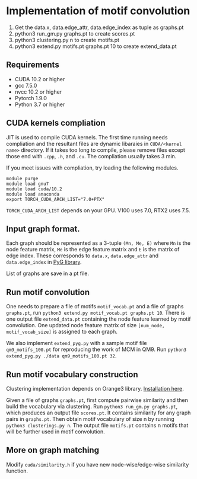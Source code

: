 # Implementation of motif convolution


1. Get the data.x, data.edge_attr, data.edge_index as tuple as graphs.pt
2. python3 run_gm.py graphs.pt to create scores.pt
3. python3 clustering.py n to create motifs.pt
4. python3 extend.py motifs.pt graphs.pt 10 to create extend_data.pt


## Requirements
- CUDA 10.2 or higher
- gcc 7.5.0
- nvcc 10.2 or higher
- Pytorch 1.9.0
- Python 3.7 or higher

## CUDA kernels compliation
JIT is used to complie CUDA kernels. 
The first time running needs compliation and the resultant files are dynamic libaraies in ```CUDA/<kernel name>```  directory. 
If it takes too long to compile, please remove files except those end with ```.cpp```, ```.h```, and ```.cu```.
The compliation usually takes 3 min. 

If you meet issues with compliation, try loading the following modules.
```
module purge
module load gnu7
module load cuda/10.2
module load anaconda
export TORCH_CUDA_ARCH_LIST="7.0+PTX"
```
`TORCH_CUDA_ARCH_LIST` depends on your GPU. V100 uses 7.0, RTX2 uses 7.5.
## Input graph format. 
Each graph should be represented as a 3-tuple `(Mn, Me, E)` where `Mn` is the node feature matrix, `Me` is the edge feature matrix and 
`E` is the matrix of edge index. These corresponds to `data.x`, `data.edge_attr` and `data.edge_index` 
in [PyG library](https://pytorch-geometric.readthedocs.io/en/latest/notes/introduction.html).

List of graphs are save in a pt file. 

## Run motif convolution
One needs to prepare a file of motifs `motif_vocab.pt` and a file of graphs `graphs.pt`,
run `python3 extend.py motif_vocab.pt graphs.pt 10`. 
There is one output file `extend_data.pt` containing the node feature learned by motif convolution. 
One updated node feature matrix of size `[num_node, motif_vocab_size]` is assigned to each graph.

We also implement `extend_pyg.py` with a sample motif file `qm9_motifs_100.pt` for reproducing the work of MCM in QM9.
Run `python3 extend_pyg.py ./data qm9_motifs_100.pt 32`.

## Run motif vocabulary construction
Clustering implementation depends on Orange3 library. [Installation here](https://orangedatamining.com/download/#macos). 

Given a file of graphs `graphs.pt`, first compute pairwise similarity and then build the vocabulary via clustering.
Run `python3 run_gm.py graphs.pt`, which produces an output file `scores.pt`. It contains similarity for any graph pairs in `graphs.pt`.
Then obtain motif vocabulary of size n by running `python3 clusterings.py n`. The output file `motifs.pt` contains n motifs that will be further used in motif convolution.


## More on graph matching
Modify `cuda/similarity.h` if you have new node-wise/edge-wise similarity function.
